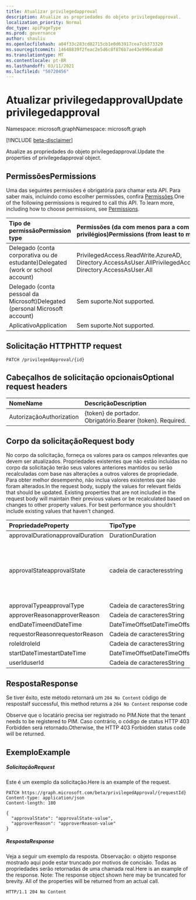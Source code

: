 ```yaml
---
title: Atualizar privilegedapproval
description: Atualize as propriedades do objeto privilegedapproval.
localization_priority: Normal
doc_type: apiPageType
ms.prod: governance
author: shauliu
ms.openlocfilehash: a04f33c283cd82715cb1e0d63917cea7cb373329
ms.sourcegitcommit: 14648839f2feac2e5d6c8f876b7ae43e996ea6a0
ms.translationtype: MT
ms.contentlocale: pt-BR
ms.lasthandoff: 03/11/2021
ms.locfileid: "50720456"
---
```

# <a name="update-privilegedapproval"></a><span data-ttu-id="5e902-103">Atualizar privilegedapproval</span><span class="sxs-lookup"><span data-stu-id="5e902-103">Update privilegedapproval</span></span>

<span data-ttu-id="5e902-104">Namespace: microsoft.graph</span><span class="sxs-lookup"><span data-stu-id="5e902-104">Namespace: microsoft.graph</span></span>

[!INCLUDE [beta-disclaimer](../../includes/beta-disclaimer.md)]

<span data-ttu-id="5e902-105">Atualize as propriedades do objeto privilegedapproval.</span><span class="sxs-lookup"><span data-stu-id="5e902-105">Update the properties of privilegedapproval object.</span></span>
## <a name="permissions"></a><span data-ttu-id="5e902-106">Permissões</span><span class="sxs-lookup"><span data-stu-id="5e902-106">Permissions</span></span>
<span data-ttu-id="5e902-p101">Uma das seguintes permissões é obrigatória para chamar esta API. Para saber mais, incluindo como escolher permissões, confira [Permissões](/graph/permissions-reference).</span><span class="sxs-lookup"><span data-stu-id="5e902-p101">One of the following permissions is required to call this API. To learn more, including how to choose permissions, see [Permissions](/graph/permissions-reference).</span></span>


|<span data-ttu-id="5e902-109">Tipo de permissão</span><span class="sxs-lookup"><span data-stu-id="5e902-109">Permission type</span></span>      | <span data-ttu-id="5e902-110">Permissões (da com menos para a com mais privilégios)</span><span class="sxs-lookup"><span data-stu-id="5e902-110">Permissions (from least to most privileged)</span></span>              |
|:--------------------|:---------------------------------------------------------|
|<span data-ttu-id="5e902-111">Delegado (conta corporativa ou de estudante)</span><span class="sxs-lookup"><span data-stu-id="5e902-111">Delegated (work or school account)</span></span> | <span data-ttu-id="5e902-112">PrivilegedAccess.ReadWrite.AzureAD, Directory.AccessAsUser.All</span><span class="sxs-lookup"><span data-stu-id="5e902-112">PrivilegedAccess.ReadWrite.AzureAD, Directory.AccessAsUser.All</span></span>    |
|<span data-ttu-id="5e902-113">Delegado (conta pessoal da Microsoft)</span><span class="sxs-lookup"><span data-stu-id="5e902-113">Delegated (personal Microsoft account)</span></span> | <span data-ttu-id="5e902-114">Sem suporte.</span><span class="sxs-lookup"><span data-stu-id="5e902-114">Not supported.</span></span>    |
|<span data-ttu-id="5e902-115">Aplicativo</span><span class="sxs-lookup"><span data-stu-id="5e902-115">Application</span></span> | <span data-ttu-id="5e902-116">Sem suporte.</span><span class="sxs-lookup"><span data-stu-id="5e902-116">Not supported.</span></span> |

## <a name="http-request"></a><span data-ttu-id="5e902-117">Solicitação HTTP</span><span class="sxs-lookup"><span data-stu-id="5e902-117">HTTP request</span></span>
<!-- { "blockType": "ignored" } -->
```http
PATCH /privilegedApproval/{id}
```
## <a name="optional-request-headers"></a><span data-ttu-id="5e902-118">Cabeçalhos de solicitação opcionais</span><span class="sxs-lookup"><span data-stu-id="5e902-118">Optional request headers</span></span>
| <span data-ttu-id="5e902-119">Nome</span><span class="sxs-lookup"><span data-stu-id="5e902-119">Name</span></span>       | <span data-ttu-id="5e902-120">Descrição</span><span class="sxs-lookup"><span data-stu-id="5e902-120">Description</span></span>|
|:-----------|:-----------|
| <span data-ttu-id="5e902-121">Autorização</span><span class="sxs-lookup"><span data-stu-id="5e902-121">Authorization</span></span>  | <span data-ttu-id="5e902-p102">{token} de portador. Obrigatório.</span><span class="sxs-lookup"><span data-stu-id="5e902-p102">Bearer {token}. Required.</span></span> |

## <a name="request-body"></a><span data-ttu-id="5e902-124">Corpo da solicitação</span><span class="sxs-lookup"><span data-stu-id="5e902-124">Request body</span></span>
<span data-ttu-id="5e902-p103">No corpo da solicitação, forneça os valores para os campos relevantes que devem ser atualizados. Propriedades existentes que não estão incluídas no corpo da solicitação terão seus valores anteriores mantidos ou serão recalculadas com base nas alterações a outros valores de propriedade. Para obter melhor desempenho, não inclua valores existentes que não foram alterados.</span><span class="sxs-lookup"><span data-stu-id="5e902-p103">In the request body, supply the values for relevant fields that should be updated. Existing properties that are not included in the request body will maintain their previous values or be recalculated based on changes to other property values. For best performance you shouldn't include existing values that haven't changed.</span></span>

| <span data-ttu-id="5e902-128">Propriedade</span><span class="sxs-lookup"><span data-stu-id="5e902-128">Property</span></span>     | <span data-ttu-id="5e902-129">Tipo</span><span class="sxs-lookup"><span data-stu-id="5e902-129">Type</span></span>   |<span data-ttu-id="5e902-130">Descrição</span><span class="sxs-lookup"><span data-stu-id="5e902-130">Description</span></span>|
|:---------------|:--------|:----------|
|<span data-ttu-id="5e902-131">approvalDuration</span><span class="sxs-lookup"><span data-stu-id="5e902-131">approvalDuration</span></span>|<span data-ttu-id="5e902-132">Duration</span><span class="sxs-lookup"><span data-stu-id="5e902-132">Duration</span></span>||
|<span data-ttu-id="5e902-133">approvalState</span><span class="sxs-lookup"><span data-stu-id="5e902-133">approvalState</span></span>|<span data-ttu-id="5e902-134">cadeia de caracteres</span><span class="sxs-lookup"><span data-stu-id="5e902-134">string</span></span>| <span data-ttu-id="5e902-135">Os valores possíveis são: `pending`, `approved`, `denied`, `aborted`, `canceled`.</span><span class="sxs-lookup"><span data-stu-id="5e902-135">Possible values are: `pending`, `approved`, `denied`, `aborted`, `canceled`.</span></span>|
|<span data-ttu-id="5e902-136">approvalType</span><span class="sxs-lookup"><span data-stu-id="5e902-136">approvalType</span></span>|<span data-ttu-id="5e902-137">Cadeia de caracteres</span><span class="sxs-lookup"><span data-stu-id="5e902-137">String</span></span>||
|<span data-ttu-id="5e902-138">approverReason</span><span class="sxs-lookup"><span data-stu-id="5e902-138">approverReason</span></span>|<span data-ttu-id="5e902-139">Cadeia de caracteres</span><span class="sxs-lookup"><span data-stu-id="5e902-139">String</span></span>||
|<span data-ttu-id="5e902-140">endDateTime</span><span class="sxs-lookup"><span data-stu-id="5e902-140">endDateTime</span></span>|<span data-ttu-id="5e902-141">DateTimeOffset</span><span class="sxs-lookup"><span data-stu-id="5e902-141">DateTimeOffset</span></span>||
|<span data-ttu-id="5e902-142">requestorReason</span><span class="sxs-lookup"><span data-stu-id="5e902-142">requestorReason</span></span>|<span data-ttu-id="5e902-143">Cadeia de caracteres</span><span class="sxs-lookup"><span data-stu-id="5e902-143">String</span></span>||
|<span data-ttu-id="5e902-144">roleId</span><span class="sxs-lookup"><span data-stu-id="5e902-144">roleId</span></span>|<span data-ttu-id="5e902-145">Cadeia de caracteres</span><span class="sxs-lookup"><span data-stu-id="5e902-145">String</span></span>||
|<span data-ttu-id="5e902-146">startDateTime</span><span class="sxs-lookup"><span data-stu-id="5e902-146">startDateTime</span></span>|<span data-ttu-id="5e902-147">DateTimeOffset</span><span class="sxs-lookup"><span data-stu-id="5e902-147">DateTimeOffset</span></span>||
|<span data-ttu-id="5e902-148">userId</span><span class="sxs-lookup"><span data-stu-id="5e902-148">userId</span></span>|<span data-ttu-id="5e902-149">Cadeia de caracteres</span><span class="sxs-lookup"><span data-stu-id="5e902-149">String</span></span>||

## <a name="response"></a><span data-ttu-id="5e902-150">Resposta</span><span class="sxs-lookup"><span data-stu-id="5e902-150">Response</span></span>

<span data-ttu-id="5e902-151">Se tiver êxito, este método retornará um `204 No Content` código de resposta</span><span class="sxs-lookup"><span data-stu-id="5e902-151">If successful, this method returns a `204 No Content` response code</span></span>

<span data-ttu-id="5e902-152">Observe que o locatário precisa ser registrado no PIM.</span><span class="sxs-lookup"><span data-stu-id="5e902-152">Note that the tenant needs to be registered to PIM.</span></span> <span data-ttu-id="5e902-153">Caso contrário, o código de status HTTP 403 Forbidden será retornado.</span><span class="sxs-lookup"><span data-stu-id="5e902-153">Otherwise, the HTTP 403 Forbidden status code will be returned.</span></span>

## <a name="example"></a><span data-ttu-id="5e902-154">Exemplo</span><span class="sxs-lookup"><span data-stu-id="5e902-154">Example</span></span>
##### <a name="request"></a><span data-ttu-id="5e902-155">Solicitação</span><span class="sxs-lookup"><span data-stu-id="5e902-155">Request</span></span>
<span data-ttu-id="5e902-156">Este é um exemplo da solicitação.</span><span class="sxs-lookup"><span data-stu-id="5e902-156">Here is an example of the request.</span></span>
<!-- {
  "blockType": "request",
  "name": "update_privilegedapproval"
}-->
```http
PATCH https://graph.microsoft.com/beta/privilegedApproval/{requestId}
Content-type: application/json
Content-length: 180

{
  "approvalState": "approvalState-value",
  "approverReason": "approverReason-value"
}
```
##### <a name="response"></a><span data-ttu-id="5e902-157">Resposta</span><span class="sxs-lookup"><span data-stu-id="5e902-157">Response</span></span>
<span data-ttu-id="5e902-p105">Veja a seguir um exemplo da resposta. Observação: o objeto response mostrado aqui pode estar truncado por motivos de concisão. Todas as propriedades serão retornadas de uma chamada real.</span><span class="sxs-lookup"><span data-stu-id="5e902-p105">Here is an example of the response. Note: The response object shown here may be truncated for brevity. All of the properties will be returned from an actual call.</span></span>
<!-- {
  "blockType": "response",
  "truncated": true,
  "@odata.type": "microsoft.graph.privilegedApproval"
} -->
```http
HTTP/1.1 204 No Content
```

<!-- uuid: 8fcb5dbc-d5aa-4681-8e31-b001d5168d79
2015-10-25 14:57:30 UTC -->
<!--
{
  "type": "#page.annotation",
  "description": "Update privilegedapproval",
  "keywords": "",
  "section": "documentation",
  "tocPath": "",
  "suppressions": []
}
-->


